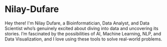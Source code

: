 # Nilay-Dufare
Hey there! I'm Nilay Dufare, a Bioinformatician, Data Analyst, and Data Scientist who’s genuinely excited about diving into data and uncovering its stories. I’m fascinated by the possibilities of AI, Machine Learning, NLP, and Data Visualization, and I love using these tools to solve real-world problems. 
